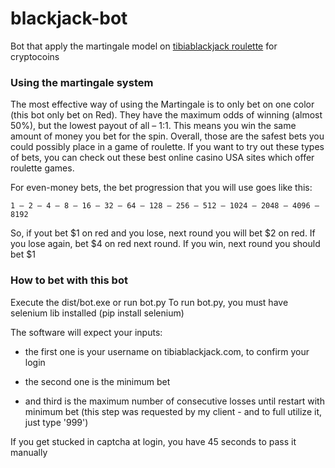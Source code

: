 # blackjack-bot
Bot that apply the martingale model on [tibiablackjack roulette](https://tibiablackjack.com/roulette) for cryptocoins
### Using the martingale system
The most effective way of using the Martingale is to only bet on one color (this bot only bet on Red). They have the maximum odds of winning (almost 50%), but the lowest payout of all – 1:1. This means you win the same amount of money you bet for the spin. Overall, those are the safest bets you could possibly place in a game of roulette. If you want to try out these types of bets, you can check out these best online casino USA sites which offer roulette games.

For even-money bets, the bet progression that you will use goes like this:

	1 – 2 – 4 – 8 – 16 – 32 – 64 – 128 – 256 – 512 – 1024 – 2048 – 4096 – 8192
	
So, if yout bet $1 on red and you lose, next round you will bet $2 on red. If you lose again, bet $4 on red next round.
If you win, next round you should bet $1

### How to bet with this bot

Execute the dist/bot.exe or run bot.py
To run bot.py, you must have selenium lib installed (pip install selenium)

The software will expect your inputs:
- the first one is your username on tibiablackjack.com, to confirm your login

- the second one is the minimum bet

- and third is the maximum number of consecutive losses until restart with minimum bet (this step was requested by my client - and to full utilize it, just type '999')

If you get stucked in captcha at login, you have 45 seconds to pass it manually
